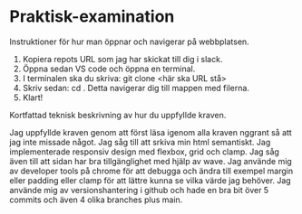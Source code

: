 # Praktisk-examination

Instruktioner för hur man öppnar och navigerar på webbplatsen.

1. Kopiera repots URL som jag har skickat till dig i slack.
2. Öppna sedan VS code och öppna en terminal.
3. I terminalen ska du skriva: git clone <här ska URL stå>
4. Skriv sedan: cd <Praktisk-examination>. Detta navigerar dig till mappen med filerna.
5. Klart!

Kortfattad teknisk beskrivning av hur du uppfyllde kraven.

Jag uppfyllde kraven genom att först läsa igenom alla kraven nggrant så att jag inte missade något. Jag såg till att srkiva min html semantiskt. Jag implementerade responsiv design med flexbox, grid och clamp. Jag såg även till att sidan har bra tillgänglighet med hjälp av wave. Jag använde mig av developer tools på chrome för att debugga och ändra till exempel margin eller padding eller clamp för att lättre kunna se vilka värde jag behöver. Jag använde mig av versionshantering i github och hade en bra bit över 5 commits och även 4 olika branches plus main. 
